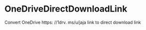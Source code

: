 # OneDriveDirectDownloadLink
Convert OneDrive https: //1drv. ms/u/jaja link to direct download link
